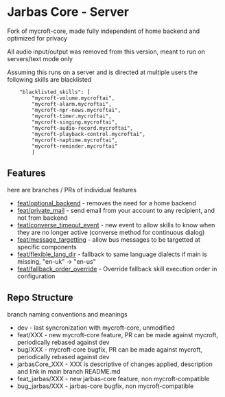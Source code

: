 # Jarbas Core - Server

Fork of mycroft-core, made fully independent of home backend and optimized for privacy

All audio input/output was removed from this version, meant to run on servers/text mode only

Assuming this runs on a server and is directed at multiple users the 
following skills are blacklisted
        
        "blacklisted_skills": [
            "mycroft-volume.mycroftai", 
            "mycroft-alarm.mycroftai",
            "mycroft-npr-news.mycroftai", 
            "mycroft-timer.mycroftai",
            "mycroft-singing.mycroftai", 
            "mycroft-audio-record.mycroftai",
            "mycroft-playback-control.mycroftai", 
            "mycroft-naptime.mycroftai", 
            "mycroft-reminder.mycroftai"
            ]
    
## Features

here are branches / PRs of individual features

* [feat/optional_backend](https://github.com/Jarbas-Core/mycroft-core/pull/3) - removes the need for a home backend
* [feat/private_mail](https://github.com/Jarbas-Core/mycroft-core/pull/6) - send email from your account to any recipient, and not from backend
* [feat/converse_timeout_event](https://github.com/Jarbas-Core/mycroft-core/pull/4) - new event to allow skills to know when they are no longer active (converse method for continuous dialog)
* [feat/message_targetting](https://github.com/Jarbas-Core/mycroft-core/pull/5) - allow bus messages to be targetted at specific components
* [feat/flexible_lang_dir](https://github.com/Jarbas-Core/mycroft-core/pull/7) - fallback to same language dialects if main is missing, "en-uk" -> "en-us"
* [feat/fallback_order_override](https://github.com/Jarbas-Core/mycroft-core/pull/11) - Override fallback skill execution order in configuration


## Repo Structure

branch naming conventions and meanings

* dev - last syncronization with mycroft-core, unmodified
* feat/XXX - new mycroft-core feature, PR can be made against mycroft, periodically rebased against dev
* bug/XXX - mycroft-core bugfix, PR can be made against mycroft, periodically rebased against dev
* jarbasCore_XXX - XXX is descriptive of changes applied, description and link in main branch README.md
* feat_jarbas/XXX - new jarbas-core feature, non mycroft-compatible
* bug_jarbas/XXX - jarbas-core bugfix, non mycroft-compatible
